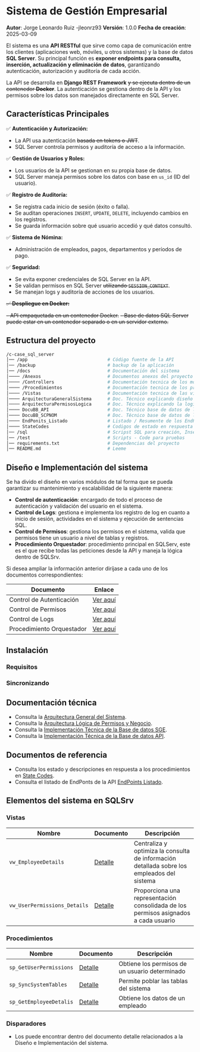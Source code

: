 
# Sistema de Gestión Empresarial

**Autor**: Jorge Leonardo Ruiz -jleonrz93
**Versión**: 1.0.0
**Fecha de creación**: 2025-03-09

El sistema es una **API RESTful** que sirve como capa de comunicación entre los clientes (aplicaciones web, móviles, u otros sistemas) y la base de datos **SQL Server**. Su principal función es **exponer endpoints para consulta, inserción, actualización y eliminación de datos**, garantizando autenticación, autorización y auditoría de cada acción.

La API se desarrolla en **Django REST Framework** ~~y se ejecuta dentro de un contenedor **Docker**~~. La autenticación se gestiona dentro de la API y los permisos sobre los datos son manejados directamente en SQL Server.
## Características Principales 

✅ **Autenticación y Autorización:**

- La API usa autenticación ~~basada en tokens o JWT~~.
- SQL Server controla permisos y auditoría de acceso a la información.

✅ **Gestión de Usuarios y Roles:**

- Los usuarios de la API se gestionan en su propia base de datos.
- SQL Server maneja permisos sobre los datos con base en `us_id` (ID del usuario).

✅ **Registro de Auditoría:**

- Se registra cada inicio de sesión (éxito o falla).
- Se auditan operaciones `INSERT`, `UPDATE`, `DELETE`, incluyendo cambios en los registros.
- Se guarda información sobre qué usuario accedió y qué datos consultó.

✅ **Sistema de Nómina:**

- Administración de empleados, pagos, departamentos y períodos de pago.

✅ **Seguridad:**

- Se evita exponer credenciales de SQL Server en la API.
- Se validan permisos en SQL Server ~~utilizando `SESSION_CONTEXT`~~.
- Se manejan logs y auditoría de acciones de los usuarios.

~~✅ **Despliegue en Docker:**~~

~~- API empaquetada en un contenedor Docker.~~
~~- Base de datos SQL Server puede estar en un contenedor separado o en un servidor externo.~~

## Estructura del proyecto

```bash
/c-case_sql_server
│── /app                              # Código fuente de la API
│── /backup                           # backup de la aplicación
│── /docs                             # Documentación del sistema
│──── /Anexos                         # Documentos anexos del proyecto
│──── /Controllers                    # Documentación tecnica de los modulos principales de SQL Srv
│──── /Procedimientos                 # Documentación tecnica de los procedimientos de SQL Srv
│──── /Vistas                         # Documentación tecnica de las vistas de SQL Srv
│──── ArquitecturaGeneralSistema      # Doc. Técnico explicando diseño del sistema
│──── ArquitecturaPermisosLogica      # Doc. Técnico explicando la logica y control de permisos
│──── DocuBB_API                      # Doc. Técnico base de datos de la API
│──── DocuBB_SCPNOM                   # Doc. Técnico base de datos de la sistema SQL
│──── EndPonits_Listado               # Listado / Resumente de los EndPoints de la API
│──── StateCodes                      # Codigos de estado en respuesta a ejecutar procedimientos y EndPonts
│── /sql                              # Scripst SQL para creación, Insert, metadata
│── /test                             # Scripts - Code para pruebas
│── requirements.txt                  # Dependencias del proyecto
│── README.md                         # Leeme

```

## Diseño e Implementación del sistema

Se ha divido el diseño en varios módulos de tal forma que se pueda garantizar su mantenimiento y escalabilidad de la siguiente manera:

- **Control de autenticación**: encargado de todo el proceso de autenticación y validación del usuario en el sistema.
- **Control de Logs**: gestiona e implementa los registro de log en cuanto a inicio de sesión, actividades en el sistema y ejecución de sentencias SQL.
- **Control de Permisos**: gestiona los permisos en el sistema, valida que permisos tiene un usuario a nivel de tablas y registros.
- **Procedimiento Orquestador**: procedimiento principal en SQLServ, este es el que recibe todas las peticiones desde la API y maneja la lógica dentro de SQLSrv.

Si desea ampliar la información anterior diríjase a cada uno de los documentos correspondientes:

| Documento                 | Enlace                                                    |
| ------------------------- | --------------------------------------------------------- |
| Control de Autenticación  | [Ver aquí](docs/Controllers/Autenticacion_Control.md)     |
| Control de Permisos       | [Ver aquí](docs/Controllers/Permisos_Control.md)          |
| Control de Logs           | [Ver aquí](docs/Controllers/Log_Control.md)               |
| Procedimiento Orquestador | [Ver aquí](docs/Controllers/Procedimiento_Orquestador.md) |

## Instalación

### Requisitos


### Sincronizando


## Documentación técnica

- Consulta la [Arquitectura General del Sistema](docs/ArquitecturaGeneralSistema.md). 
- Consulta la [Arquitectura Lógica de Permisos y Negocio](docs/ArquitecturaPermisosLogica.md). 
- Consulta la [Implementación Técnica de la Base de datos SGE](DocuBD_SCPNOM.md).
- Consulta la [Implementación Técnica de la Base de datos API](DocuBD_API.md).

## Documentos de referencia

 - Consulta los estado y descripciones en respuesta a los procedimientos en [State Codes](docs/StateCodes.md).
 - Consulta el listado de EndPonts de la API [EndPoints Listado](docs/EndPoints_Listado.md).

## Elementos del sistema en SQLSrv

### Vistas

| Nombre                       | Documento                                            | Descripción                                                                                |
| ---------------------------- | ---------------------------------------------------- | ------------------------------------------------------------------------------------------ |
| `vw_EmployeeDetails`         | [Detalle](docs/Vistas/vw_EmployeeDetails.md)         | Centraliza y optimiza la consulta de información detallada sobre los empleados del sistema |
| `vw_UserPermissions_Details` | [Detalle](docs/Vistas/vw_UserPermissions_Details.md) | Proporciona una representación consolidada de los permisos asignados a cada usuario        |

### Procedimientos

| Nombre                  | Documento                                               | Descripción                                    |
| ----------------------- | ------------------------------------------------------- | ---------------------------------------------- |
| `sp_GetUserPermissions` | [Detalle](docs/Procedimientos/sp_GetUserPermissions.md) | Obtiene los permisos de un usuario determinado |
| `sp_SyncSystemTables`   | [Detalle](docs/Procedimientos/sp_SyncSystemTables.md)   | Permite poblar las tablas del sistema          |
| `sp_GetEmployeeDetalis` | [Detalle](docs/Procedimientos/sp_GetEmployeeDetalis.md) | Obtiene los datos de un empleado               |

### Disparadores

- Los puede encontrar dentro del documento detalle relacionados a la Diseño e Implementación del sistema.